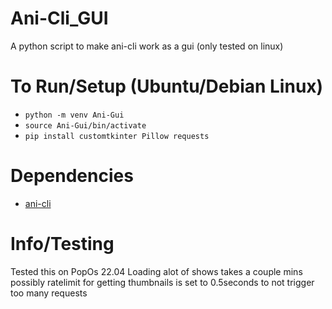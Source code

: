 # Ani-Cli_GUI
A python script to make ani-cli work as a gui (only tested on linux)

# To Run/Setup (Ubuntu/Debian Linux)
- `python -m venv Ani-Gui`
- `source Ani-Gui/bin/activate`
- `pip install customtkinter Pillow requests`

# Dependencies
- [ani-cli](https://github.com/pystardust/ani-cli)


# Info/Testing
Tested this on PopOs 22.04
Loading alot of shows takes a couple mins possibly ratelimit for getting thumbnails is set to 0.5seconds to not trigger too many requests
